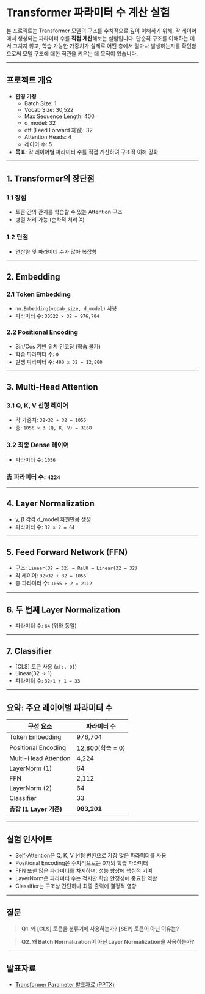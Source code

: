 # Transformer 파라미터 수 계산 실험

본 프로젝트는 Transformer 모델의 구조를 수치적으로 깊이 이해하기 위해, 각 레이어에서 생성되는 파라미터 수를 **직접 계산**해보는 실험입니다. 단순히 구조를 이해하는 데서 그치지 않고, 학습 가능한 가중치가 실제로 어떤 층에서 얼마나 발생하는지를 확인함으로써 모델 구조에 대한 직관을 키우는 데 목적이 있습니다.

---

## 프로젝트 개요

- **환경 가정**
  - Batch Size: 1
  - Vocab Size: 30,522
  - Max Sequence Length: 400
  - d_model: 32
  - dff (Feed Forward 차원): 32
  - Attention Heads: 4
  - 레이어 수: 5
- **목표**: 각 레이어별 파라미터 수를 직접 계산하여 구조적 이해 강화

---

## 1. Transformer의 장단점

### 1.1 장점
- 토큰 간의 관계를 학습할 수 있는 Attention 구조
- 병렬 처리 가능 (순차적 처리 X)

### 1.2 단점
- 연산량 및 파라미터 수가 많아 복잡함

---

## 2. Embedding

### 2.1 Token Embedding
- `nn.Embedding(vocab_size, d_model)` 사용
- 파라미터 수: `30522 × 32 = 976,704`

### 2.2 Positional Encoding
- Sin/Cos 기반 위치 인코딩 (학습 불가)
- 학습 파라미터 수: `0`
- 발생 파라미터 수: `400 x 32 = 12,800`

---

## 3. Multi-Head Attention

### 3.1 Q, K, V 선형 레이어
- 각 가중치: `32×32 + 32 = 1056`
- 총: `1056 × 3 (Q, K, V) = 3168`

### 3.2 최종 Dense 레이어
- 파라미터 수: `1056`

### 총 파라미터 수: `4224`

---

## 4. Layer Normalization

- γ, β 각각 d_model 차원만큼 생성
- 파라미터 수: `32 × 2 = 64`

---

## 5. Feed Forward Network (FFN)

- 구조: `Linear(32 → 32) → ReLU → Linear(32 → 32)`
- 각 레이어: `32×32 + 32 = 1056`
- 총 파라미터 수: `1056 × 2 = 2112`

---

## 6. 두 번째 Layer Normalization

- 파라미터 수: `64` (위와 동일)

---

## 7. Classifier

- [CLS] 토큰 사용 (`x[:, 0]`)
- Linear(32 → 1)
- 파라미터 수: `32×1 + 1 = 33`

---

## 요약: 주요 레이어별 파라미터 수

| 구성 요소            | 파라미터 수 |
|---------------------|-------------|
| Token Embedding     | 976,704     |
| Positional Encoding | 12,800(학습 = 0) |
| Multi-Head Attention| 4,224       |
| LayerNorm (1)       | 64          |
| FFN                 | 2,112       |
| LayerNorm (2)       | 64          |
| Classifier          | 33          |
| **총합 (1 Layer 기준)**   | **983,201** |

---

## 실험 인사이트

- Self-Attention은 Q, K, V 선형 변환으로 가장 많은 파라미터를 사용
- Positional Encoding은 수치적으로는 0개의 학습 파라미터
- FFN 또한 많은 파라미터를 차지하며, 성능 향상에 핵심적 기여
- LayerNorm은 파라미터 수는 적지만 학습 안정성에 중요한 역할
- Classifier는 구조상 간단하나 최종 출력에 결정적 영향

---

## 질문

> **Q1. 왜 [CLS] 토큰을 분류기에 사용하는가? [SEP] 토큰이 아닌 이유는?**  

> **Q2. 왜 Batch Normalization이 아닌 Layer Normalization을 사용하는가?**  

---

## 발표자료

- [Transformer Parameter 발표자료 (PPTX)](week2/Transformer%20Parameter.pptx)
